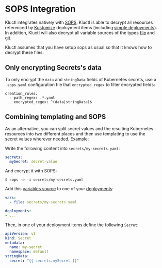 <!-- This comment is uncommented when auto-synced to www-kluctl.io

---
title: "SOPS Integration"
linkTitle: "SOPS Integration"
weight: 5
description: >
    How SOPS is integrated into Kluctl
---
-->

# SOPS Integration

Kluctl integrates natively with [SOPS](https://github.com/getsops/sops). Kluctl is able to decrypt all resources
referenced by [Kustomize](./kustomize.md) deployment items (including [simple deployments](./deployment-yml.md#simple-deployments)).
In addition, Kluctl will also decrypt all variable sources of the types [file](../templating/variable-sources.md#file)
and [git](../templating/variable-sources.md#git).

Kluctl assumes that you have setup sops as usual so that it knows how to decrypt these files.

## Only encrypting Secrets's data

To only encrypt the `data` and `stringData` fields of Kubernetes secrets, use a `.sops.yaml` configuration file that
`encrypted_regex` to filter encrypted fields:

```
creation_rules:
  - path_regex: .*.yaml
    encrypted_regex: ^(data|stringData)$
```

## Combining templating and SOPS

As an alternative, you can split secret values and the resulting Kubernetes resources into two different places and then
use templating to use the secret values wherever needed. Example:

Write the following content into `secrets/my-secrets.yaml`:

```yaml
secrets:
  mySecret: secret-value
```

And encrypt it with SOPS:

```shell
$ sops -e -i secrets/my-secrets.yaml
```

Add this [variables source](../templating/variable-sources.md) to one of your [deployments](./deployment-yml.md):

```yaml
vars:
  - file: secrets/my-secrets.yaml

deployments:
- ...
```

Then, in one of your deployment items define the following `Secret`:

```yaml
apiVersion: v1
kind: Secret
metadata:
  name: my-secret
  namespace: default
stringData:
  secret: "{{ secrets.mySecret }}"
```
